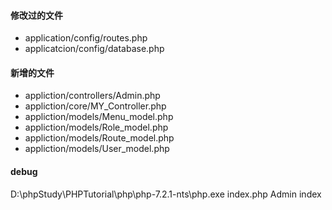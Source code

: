 #### 修改过的文件
- application/config/routes.php
- applicatcion/config/database.php

#### 新增的文件
- appliction/controllers/Admin.php
- appliction/core/MY_Controller.php
- appliction/models/Menu_model.php
- appliction/models/Role_model.php
- appliction/models/Route_model.php
- appliction/models/User_model.php

#### debug
D:\phpStudy\PHPTutorial\php\php-7.2.1-nts\php.exe index.php Admin index